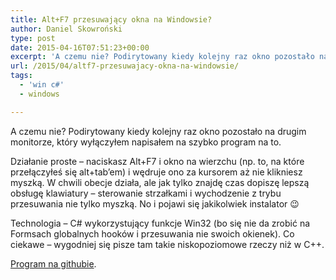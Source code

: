 ```yaml
---
title: Alt+F7 przesuwający okna na Windowsie?
author: Daniel Skowroński
type: post
date: 2015-04-16T07:51:23+00:00
excerpt: 'A czemu nie? Podirytowany kiedy kolejny raz okno pozostało na drugim monitorze, który wyłączyłem napisałem na szybko program na to. Dostępny na <a href="https://github.com/danielskowronski/altf7">github</a>ie.'
url: /2015/04/altf7-przesuwajacy-okna-na-windowsie/
tags:
  - 'win c#'
  - windows

---
```

A czemu nie? Podirytowany kiedy kolejny raz okno pozostało na drugim monitorze, który wyłączyłem napisałem na szybko program na to.

Działanie proste &#8211; naciskasz Alt+F7 i okno na wierzchu (np. to, na które przełączyłeś się alt+tab&#8217;em) i wędruje ono za kursorem aż nie klikniesz myszką. W chwili obecje działa, ale jak tylko znajdę czas dopiszę lepszą obsługę klawiatury &#8211; sterowanie strzałkami i wychodzenie z trybu przesuwania nie tylko myszką. No i pojawi się jakikolwiek instalator 😉

Technologia &#8211; C# wykorzystujący funkcje Win32 (bo się nie da zrobić na Formsach globalnych hooków i przesuwania nie swoich okienek). Co ciekawe &#8211; wygodniej się pisze tam takie niskopoziomowe rzeczy niż w C++.

[Program na githubie][1].

 [1]: https://github.com/danielskowronski/altf7